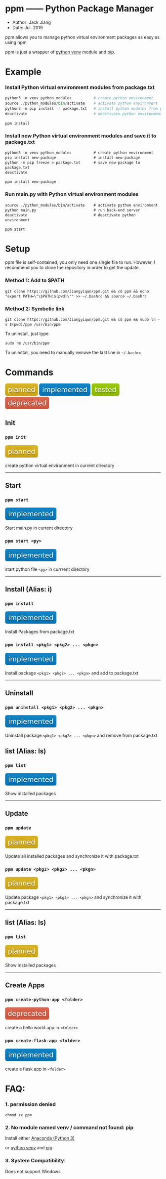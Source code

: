 # ppm —— Python Package Manager

- Author: Jack Jiang
- Date: Jul. 2019

ppm allows you to manage python virtual environment packages as easy as using npm

ppm is just a wrapper of [python venv](https://docs.python.org/3/library/venv.html) module and [pip](https://pypi.org/project/pip/).

# Example

### Install Python virtual environment modules from package.txt

```python
python3 -m venv python_modules          # create python environment
source ./python_modules/bin/activate    # activate python environment
python3 -m pip install -r package.txt   # install python modules from package.txt
deactivate                              # deactivate python environment
```

```shell
ppm install
```

### Install new Python virtual environment modules and save it to package.txt

```shell
python3 -m venv python_modules          # create python environment
pip install new-package					# install new-package
python -m pip freeze > package.txt		# save new-package to package.txt
deactivate      
```

```
ppm install new-package
```

### Run main.py with Python virtual environment modules

```shell
source ./python_modules/bin/activate    # activate python environment
python main.py                          # run back-end server
deactivate                              # deactivate python environment
```

```
ppm start
```

# Setup

ppm file is self-contained, you only need one single file to run. However, I recommend you to clone the repository in order to get the update.

### Method 1: Add to $PATH

```shell
git clone https://github.com/Jiangyiqun/ppm.git && cd ppm && echo "export PATH=\"\$PATH:$(pwd)\"" >> ~/.bashrc && source ~/.bashrc
```

### Method 2: Symbolic link

```shell
git clone https://github.com/Jiangyiqun/ppm.git && cd ppm && sudo ln -s $(pwd)/ppm /usr/bin/ppm
```

To uninstall, just type

```shell
sudo rm /usr/bin/ppm
```

To uninstall, you need to manually remove the last line in `~/.bashrc`

# Commands

![](./badges/-planned-yellow.svg)
![](./badges/-implemented-blue.svg)
![](./badges/-tested-green.svg)
![](./badges/-deprecated-red.svg)

## Init

### `ppm init`

![](./badges/-planned-yellow.svg)

create python virtual environment in current directory

___

## Start

### `ppm start`

![](./badges/-implemented-blue.svg)

Start main.py in current directory

### `ppm start <py>`

![](./badges/-implemented-blue.svg)

start python file `<py>` in currrent directory

___

## Install (Alias: i)

### `ppm install`

![](./badges/-implemented-blue.svg)

Install Packages from package.txt

### `ppm install <pkg1> <pkg2> ... <pkgn>`

![](./badges/-implemented-blue.svg)

Install package `<pkg1> <pkg2> ... <pkgn>` and add to package.txt

___

## Uninstall

### `ppm uninstall <pkg1> <pkg2> ... <pkgn>`

![](./badges/-implemented-blue.svg)

Uninstall package `<pkg1> <pkg2> ... <pkgn>` and remove from package.txt

## list (**Alias**: ls)

### `ppm list`

![](./badges/-implemented-blue.svg)

Show installed packages

___

## Update

### `ppm update`

![](./badges/-planned-yellow.svg)

Update all installed packages and synchronize it with package.txt

### `ppm update <pkg1> <pkg2> ... <pkgn>`

![](./badges/-planned-yellow.svg)

Update package `<pkg1> <pkg2> ... <pkgn>` and synchronize it with package.txt

___

## list (Alias: ls)

### `ppm list`

![](./badges/-planned-yellow.svg)

Show installed packages

___

## Create Apps

### `ppm create-python-app <folder>`

![](./badges/-deprecated-red.svg)

create a hello world app in `<folder>`

### `ppm create-flask-app <folder>`

![](./badges/-implemented-blue.svg)

create a flask app in `<folder>`

# FAQ:

### 1. permission denied

```shell
chmod +x ppm
```

### 2. No module named venv / command not found: pip

Install either [Anaconda (Python 3)](https://www.anaconda.com/distribution/#download-section)

or [python venv](https://docs.python.org/3/library/venv.html) and [pip](https://pypi.org/project/pip/)

### 3. System Compatibility:

Does not support Windows